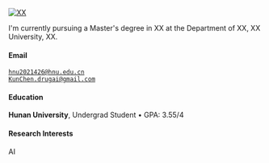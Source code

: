 [![XX](https://img.shields.io/badge/XX-github-blue?logo=github)](https://github.com/XX)

I'm currently pursuing a Master's degree in XX at the Department of XX, XX University, XX.

#### Email  
<code>hnu2021426@hnu.edu.cn</code>  
<code>KunChen.drugai@gmail.com</code>

#### Education  
**Hunan University**, Undergrad Student
• GPA: 3.55/4  

#### Research Interests  
AI